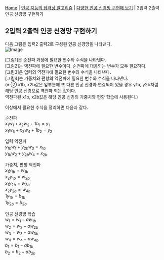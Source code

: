 [Home](./../../../README.md) | [인공 지능의 딥러닝 알고리즘](./../../README.md) | [다양한 인공 신경망 구현해 보기](./../README.md) | 2입력 2출력 인공 신경망 구현하기

## 2입력 2출력 인공 신경망 구현하기
다음 그림은 입력2 출력2로 구성된 인공 신경망을 나타낸다.  
![Image](https://github.com/user-attachments/assets/3c7cc9dc-426f-48f0-b9f0-11136d847a36)  

[그림1]은 순전파 과정에 필요한 변수와 수식을 나타낸다.  
[그림2]는 역전파에 필요한 변수이다. 순전파에 대응되는 변수가 모두 필요하다.  
[그림3]은 입력의 역전파에 필요한 변수와 수식을 나타낸다.  
[그림4]는 가중치와 편향의 역전파에 필요한 변수와 수식을 나타낸다.  
(※ ② x1b, x2b값은 앞부분에 또 다른 인공 신경과 연결되어 있을 경우 y1b, y2b처럼 해당 인공 신경으로 역전파 되는 값이다.  
역전파된 x1b, x2b값은 해당 인공 신경의 가중치와 편향 학습에 사용된다.)

이상에서 필요한 수식을 정리하면 다음과 같다.

순전파  
$x_1 w_1 + x_2 w_2 + 1 b_1 = y_1$  
$x_1 w_3 + x_2 w_4 + 1 b_2 = y_2$

입력 역전파  
$y_{1b} w_1 + y_{2b} w_3 = x_{1b}$  
$y_{1b} w_2 + y_{2b} w_4 = x_{2b}$

가중치, 편향 역전파  
$x_1 y_{1b} = w_{1b}$  
$x_2 y_{1b} = w_{2b}$  
$x_1 y_{2b} = w_{3b}$  
$x_2 y_{2b} = w_{4b}$  
$1y_{1b} = b_{1b}$  
$1y_{2b} = b_{2b}$

인공 신경망 학습  
$w_1 = w_1 - aw_{1b}$  
$w_2 = w_2 - aw_{2b}$  
$w_3 = w_3 - aw_{3b}$  
$w_4 = w_4 - aw_{4b}$  
$b_1 = b_1 - ab_{1b}$  
$b_2 = b_2 - ab_{2b}$
